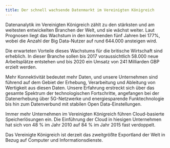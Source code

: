 ```yaml
---
title: Der schnell wachsende Datenmarkt im Vereinigten Königreich
---
```


Datenanalytik im Vereinigten Königreich zählt zu den stärksten und am weitesten entwickelten Branchen der Welt, und sie wächst weiter. Laut Prognosen liegt das Wachstum in den kommenden fünf Jahren bei 177%, wobei die Anzahl der Big Data-Nutzer auf rund 644.000 ansteigen wird.

Die erwarteten Vorteile dieses Wachstums für die britische Wirtschaft sind erheblich. In dieser Branche sollen bis 2017 voraussichtlich 58.000 neue Arbeitsplätze entstehen und bis 2020 ein Umsatz von 241 Milliarden GBP erzielt werden.

Mehr Konnektivität bedeutet mehr Daten, und unsere Unternehmen sind führend auf dem Gebiet der Erhebung, Verarbeitung und Ableitung von Wertigkeit aus diesen Daten. Unsere Erfahrung erstreckt sich über das gesamte Spektrum der technologischen Fortschritte, angefangen bei der Datenerhebung über 5G-Netzwerke und energiesparende Funktechnologie bis hin zum Datenverbund mit stabilen Open Data-Einstellungen.

Immer mehr Unternehmen im Vereinigten Königreich führen Cloud-basierte Speicherlösungen ein. Die Einführung der Cloud in hiesigen Unternehmen hat sich von 48 % im Jahr 2010 auf 84 % im Jahr 2015 fast verdoppelt.

Das Vereinigte Königreich ist derzeit das zweitgrößte Exportland der Welt in Bezug auf Computer und Informationsdienste.
